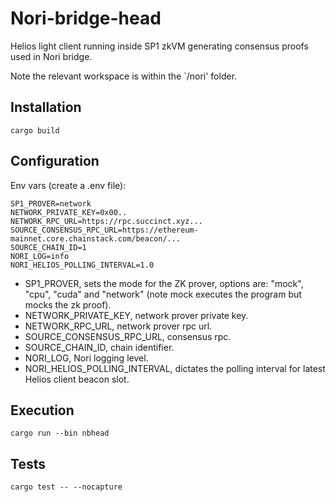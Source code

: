 # Nori-bridge-head

Helios light client running inside SP1 zkVM generating consensus proofs used in Nori bridge.

Note the relevant workspace is within the `/nori' folder.

## Installation

`cargo build`

## Configuration

Env vars (create a .env file):

```
SP1_PROVER=network
NETWORK_PRIVATE_KEY=0x00..
NETWORK_RPC_URL=https://rpc.succinct.xyz...
SOURCE_CONSENSUS_RPC_URL=https://ethereum-mainnet.core.chainstack.com/beacon/...
SOURCE_CHAIN_ID=1
NORI_LOG=info
NORI_HELIOS_POLLING_INTERVAL=1.0 
```

- SP1_PROVER, sets the mode for the ZK prover, options are: "mock", "cpu", "cuda" and "network" (note mock executes the program but mocks the zk proof).
- NETWORK_PRIVATE_KEY, network prover private key.
- NETWORK_RPC_URL, network prover rpc url.
- SOURCE_CONSENSUS_RPC_URL, consensus rpc.
- SOURCE_CHAIN_ID, chain identifier.
- NORI_LOG, Nori logging level.
- NORI_HELIOS_POLLING_INTERVAL, dictates the polling interval for latest Helios client beacon slot.

## Execution

`cargo run --bin nbhead`

## Tests

`cargo test -- --nocapture`